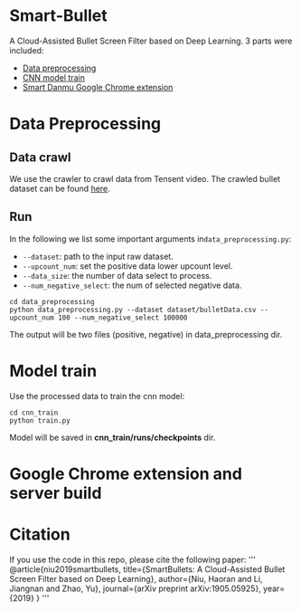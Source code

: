 # Smart-Bullet
A Cloud-Assisted Bullet Screen Filter based on Deep Learning. 3 parts were included:
* [Data preprocessing](https://github.com/hniu1/Smart-Bullet/tree/master/data_preprocessing)
* [CNN model train](https://github.com/hniu1/Smart-Bullet/tree/master/cnn_train)
* [Smart Danmu Google Chrome extension](https://github.com/hniu1/Smart-Bullet/tree/master/GExtension_server)

# Data Preprocessing
## Data crawl
We use the crawler to crawl data from Tensent video.
The crawled bullet dataset can be found [here](https://github.com/hniu1/Smart-Bullet/tree/master/data_preprocessing/dataset).
## Run
In the following we list some important arguments in```data_preprocessing.py```:
* ```--dataset```: path to the input raw dataset.
* ```--upcount_num```: set the positive data lower upcount level.
* ```--data_size```: the number of data select to process.
* ```--num_negative_select```: the num of selected negative data.

```
cd data_preprocessing
python data_preprocessing.py --dataset dataset/bulletData.csv --upcount_num 100 --num_negative_select 100000
```
The output will be two files (positive, negative) in data_preprocessing dir.

# Model train
Use the processed data to train the cnn model:
```
cd cnn_train
python train.py
```
Model will be saved in **cnn_train/runs/checkpoints** dir.

# Google Chrome extension and server build

# Citation

If you use the code in this repo, please cite the following paper:
'''
@article{niu2019smartbullets,
  title={SmartBullets: A Cloud-Assisted Bullet Screen Filter based on Deep Learning},
  author={Niu, Haoran and Li, Jiangnan and Zhao, Yu},
  journal={arXiv preprint arXiv:1905.05925},
  year={2019}
}
'''
